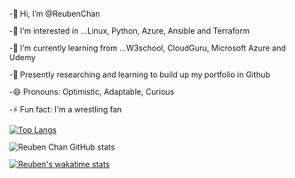 -👋 Hi, I’m @ReubenChan

-👀 I’m interested in ...Linux, Python, Azure, Ansible and Terraform 

-🌱 I’m currently learning from ...W3school, CloudGuru, Microsoft Azure and Udemy

-💞️ Presently researching and learning to build up my portfolio in Github 

-😄 Pronouns: Optimistic, Adaptable, Curious

-⚡ Fun fact: I'm a wrestling fan 

[![Top Langs](https://github-readme-stats.vercel.app/api/top-langs/?username=ReubenChan&layout=compact)](https://github.com/ReubenChan/github-readme-stats)

![Reuben Chan GitHub stats](https://github-readme-stats.vercel.app/api?username=ReubenChan&show_icons=true&theme=tokyonight)

[![Reuben's wakatime stats](https://github-readme-stats.vercel.app/api/wakatime?username=ReubenChan)](https://github.com/ReubenChan/github-readme-stats)

<!---
ReubenChan/ReubenChan is a ✨ special ✨ repository because its `README.md` (this file) appears on your GitHub profile.
You can click the Preview link to take a look at your changes.
--->
